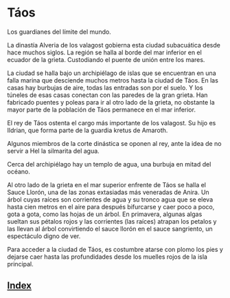 # Táos

Los guardianes del límite del mundo.

La dinastía Alveria de los valagost gobierna esta ciudad subacuática desde hace muchos siglos. La región se halla al borde del mar inferior en el ecuador de la grieta. Custodiando el puente de unión entre los mares.

La ciudad se halla bajo un archipiélago de islas que se encuentran en una falla marina que desciende muchos metros hasta la ciudad de Táos. En las casas hay burbujas de aire, todas las entradas son por el suelo. Y los túneles de esas casas conectan con las paredes de la gran grieta. Han fabricado puentes y poleas para ir al otro lado de la grieta, no obstante la mayor parte de la población de Táos permanece en el mar inferior.

El rey de Táos ostenta el cargo más importante de los valagost. Su hijo es Ildrian, que forma parte de la guardia kretus de Amaroth.

Algunos miembros de la corte dinástica se oponen al rey, ante la idea de no servir a Hel la silmarita del agua.

Cerca del archipiélago hay un templo de agua, una burbuja en mitad del océano.

Al otro lado de la grieta en el mar superior enfrente de Táos se halla el Sauce Llorón, una de las zonas extasiadas más veneradas de Anira. Un árbol cuyas raíces son corrientes de agua y su tronco agua que se eleva hasta cien metros en el aire para después bifurcarse y caer poco a poco, gota a gota, como las hojas de un árbol. En primavera, algunas algas sueltan sus pétalos rojos y las corrientes (las raíces) atrapan los petalos y las llevan al árbol convirtiendo el sauce llorón en el sauce sangriento, un espectáculo digno de ver.

Para acceder a la ciudad de Táos, es costumbre atarse con plomo los pies y dejarse caer hasta las profundidades desde los muelles rojos de la isla principal.

## [Index](../README.md)